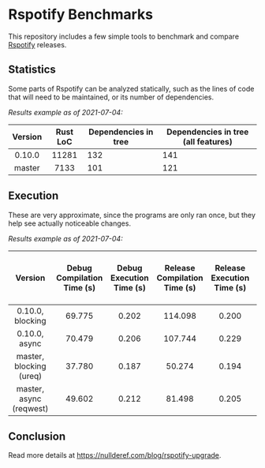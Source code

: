 # Rspotify Benchmarks

This repository includes a few simple tools to benchmark and compare
[Rspotify](https://github.com/ramsayleung/rspotify) releases.

## Statistics

Some parts of Rspotify can be analyzed statically, such as the lines of code
that will need to be maintained, or its number of dependencies.

*Results example as of 2021-07-04:*

| Version | Rust LoC | Dependencies in tree | Dependencies in tree (all features) |
|:-------:|:--------:|----------------------|-------------------------------------|
| 0.10.0  |   11281  | 132                  | 141                                 |
| master  |   7133   | 101                  | 121                                 |

## Execution

These are very approximate, since the programs are only ran once, but they help
see actually noticeable changes.

*Results example as of 2021-07-04:*

|         Version         | Debug Compilation Time (s) | Debug Execution Time (s) | Release Compilation Time (s) | Release Execution Time (s) | Release Binary Size (MB) | Release Stripped Binary Size (MB) |
|:-----------------------:|:--------------------------:|:------------------------:|:----------------------------:|:--------------------------:|:------------------------:|:---------------------------------:|
| 0.10.0, blocking        |           69.775           |           0.202          |            114.098           |            0.200           |            9.8           |                5.0                |
| 0.10.0, async           |           70.479           |           0.206          |            107.744           |            0.229           |            10            |                5.2                |
| master, blocking (ureq) |           37.780           |           0.187          |            50.274            |            0.194           |            7.2           |                2.7                |
| master, async (reqwest) |           49.602           |           0.212          |            81.498            |            0.205           |            8.1           |                3.8                |

## Conclusion

Read more details at https://nullderef.com/blog/rspotify-upgrade.
